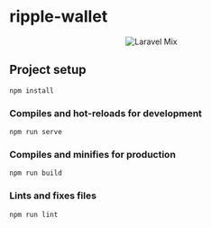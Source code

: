 # ripple-wallet

<p align="center"><img src="https://laravel.com/assets/img/components/logo-mix.svg" alt="Laravel Mix"></p>

## Project setup
```
npm install
```

### Compiles and hot-reloads for development
```
npm run serve
```

### Compiles and minifies for production
```
npm run build
```

### Lints and fixes files
```
npm run lint
```
